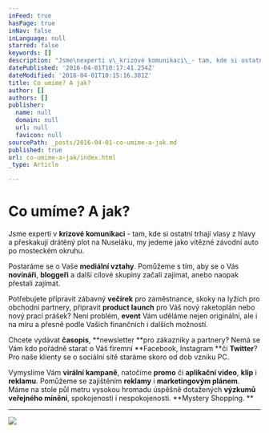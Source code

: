 ```yaml
---
inFeed: true
hasPage: true
inNav: false
inLanguage: null
starred: false
keywords: []
description: "Jsme\nexperti v\_krizové komunikaci\_- tam, kde si ostatní\ntrhají vlasy z hlavy a přeskakují drátěný plot na Nuseláku, my\njedeme jako vítězné závodní auto po mosteckém okruhu. \n"
datePublished: '2016-04-01T10:17:41.254Z'
dateModified: '2016-04-01T10:15:16.301Z'
title: Co umíme? A jak?
author: []
authors: []
publisher:
  name: null
  domain: null
  url: null
  favicon: null
sourcePath: _posts/2016-04-01-co-umime-a-jak.md
published: true
url: co-umime-a-jak/index.html
_type: Article

---
```

# Co umíme? A jak?

Jsme
experti v **krizové komunikaci** - tam, kde si ostatní
trhají vlasy z hlavy a přeskakují drátěný plot na Nuseláku, my
jedeme jako vítězné závodní auto po mosteckém okruhu. 

Postaráme
se o Vaše **mediální vztahy**. Pomůžeme s tím, aby se o
Vás **novináři**, **bloggeři** a další
cílové skupiny začali zajímat, anebo naopak přestali zajímat.

Potřebujete
připravit zábavný **večírek** pro zaměstnance,
skoky na lyžích pro obchodní partnery, připravit **product
launch** pro Váš nový raketoplán nebo nový prací prášek?
Není problém, **event** Vám uděláme nejen
originální, ale i na míru a přesně podle Vašich finančních i
dalších možností.

Chcete
vydávat **časopis**, **newsletter **pro
zákazníky a partnery? Nemá se Vám kdo pořádně starat o Váš
firemní **Facebook, Instagram **či **Twitter**?
Pro naše klienty se o sociální sítě staráme skoro od dob vzniku
PC.

Vymyslíme
Vám **virální kampaně**, natočíme **promo** či **aplikační
video**, **klip** i **reklamu**. Pomůžeme se
zajištěním **reklamy** i **marketingovým
plánem**. Máme na stole  půl metru vysokou hromadu úspěšně
dotažených **výzkumů veřejného mínění**,
spokojenosti i nespokojenosti. **Mystery Shopping. **

****
![](https://the-grid-user-content.s3-us-west-2.amazonaws.com/d36a11d8-da30-42fa-a15b-ae5337563746.jpg)